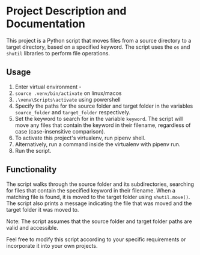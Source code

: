 # Project Description and Documentation

This project is a Python script that moves files from a source directory to a target directory, based on a specified keyword. The script uses the `os` and `shutil` libraries to perform file operations.

## Usage
1. Enter virtual environment - 
2. `source .venv/bin/activate` on linux/macos
3. `.\venv\Scripts\activate` using powershell
4. Specify the paths for the source folder and target folder in the variables `source_folder` and `target_folder` respectively.
5. Set the keyword to search for in the variable `keyword`. The script will move any files that contain the keyword in their filename, regardless of case (case-insensitive comparison).
6. To activate this project's virtualenv, run pipenv shell.
7. Alternatively, run a command inside the virtualenv with pipenv run.
8. Run the script.


## Functionality
The script walks through the source folder and its subdirectories, searching for files that contain the specified keyword in their filename. When a matching file is found, it is moved to the target folder using `shutil.move()`. The script also prints a message indicating the file that was moved and the target folder it was moved to.

Note: The script assumes that the source folder and target folder paths are valid and accessible.

Feel free to modify this script according to your specific requirements or incorporate it into your own projects.


